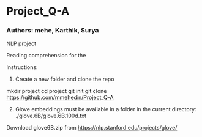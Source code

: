 # Project_Q-A
### Authors: mehe, Karthik, Surya
NLP project

Reading comprehension for the 

Instructions: 

1. Create a new folder and clone the repo

mkdir project
cd project
git init
git clone https://github.com/mmehedin/Project_Q-A

2. Glove embeddings must be available in a folder in the current directory:
./glove.6B/glove.6B.100d.txt

Download glove6B.zip from https://nlp.stanford.edu/projects/glove/




